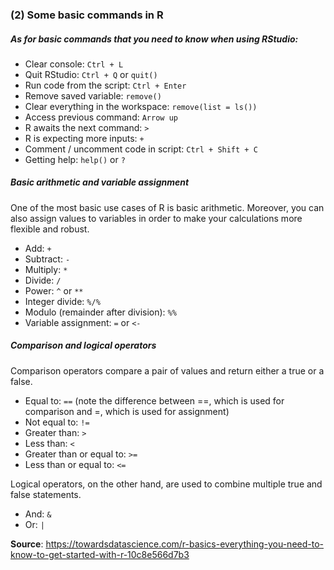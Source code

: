### (2) Some basic commands in R

##### As for basic commands that you need to know when using RStudio:

- Clear console: `Ctrl + L`
- Quit RStudio: `Ctrl + Q` or `quit()`
- Run code from the script: `Ctrl + Enter`
- Remove saved variable: `remove()`
- Clear everything in the workspace: `remove(list = ls())`
- Access previous command: `Arrow up`
- R awaits the next command: `>`
- R is expecting more inputs: `+`
- Comment / uncomment code in script: `Ctrl + Shift + C`
- Getting help: `help()` or `?`

##### Basic arithmetic and variable assignment
One of the most basic use cases of R is basic arithmetic. Moreover, you can also assign values to variables in order to make your calculations more flexible and robust.

- Add: `+`
- Subtract: `-`
- Multiply: `*`
- Divide: `/`
- Power: `^` or `**`
- Integer divide: `%/%`
- Modulo (remainder after division): `%%`
- Variable assignment: `=` or `<-`

##### Comparison and logical operators
Comparison operators compare a pair of values and return either a true or a false.

- Equal to: `==` (note the difference between ==, which is used for comparison and =, which is used for assignment)
- Not equal to: `!=`
- Greater than: `>`
- Less than: `<`
- Greater than or equal to: `>=`
- Less than or equal to: `<=`

Logical operators, on the other hand, are used to combine multiple true and false statements.
- And: `&`
- Or: `|`

**Source**: https://towardsdatascience.com/r-basics-everything-you-need-to-know-to-get-started-with-r-10c8e566d7b3

